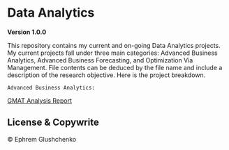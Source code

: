 # Data Analytics

**Version 1.0.0**

This repository contains my current and on-going Data Analytics projects. My current projects fall under three main categories: Advanced Business Analytics, Advanced Business Forecasting, and Optimization Via Management. File contents can be deduced by the file name and include a description of the research objective. Here is the project breakdown. 

    Advanced Business Analytics:

   [GMAT Analysis Report](https://github.com/ephremglu/Data-Analytics/blob/main/GMAT%20Analysis%20Report.pdf)

## License & Copywrite

© Ephrem Glushchenko
